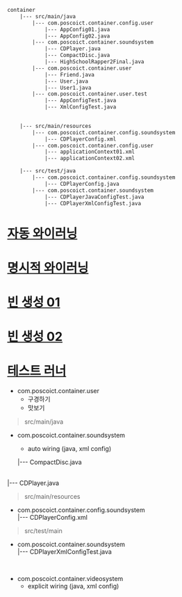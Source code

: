 ```xml
container
	|--- src/main/java
		|--- com.poscoict.container.config.user
			|--- AppConfig01.java
			|--- AppConfig02.java
		|--- com.poscoict.container.soundsystem
			|--- CDPlayer.java
			|--- CompactDisc.java
			|--- HighSchoolRapper2Final.java
		|--- com.poscoict.container.user
			|--- Friend.java
			|--- User.java
			|--- User1.java
		|--- com.poscoict.container.user.test
			|--- AppConfigTest.java
			|--- XmlConfigTest.java

	
	|--- src/main/resources
		|--- com.poscoict.container.config.soundsystem
			|--- CDPlayerConfig.xml
		|--- com.poscoict.container.config.user
			|--- applicationContext01.xml
			|--- applicationContext02.xml

	|--- src/test/java
		|--- com.poscoict.container.config.soundsystem
			|--- CDPlayerConfig.java
		|--- com.poscoict.container.soundsystem
			|--- CDPlayerJavaConfigTest.java
			|--- CDPlayerXmlConfigTest.java
```

# [자동 와이러닝](https://github.com/luster1031/JAVA_Expert_courses_Practice/tree/master/spring-practice/container/md-files/testBeanFactory01.md)
# [명시적 와이러닝](https://github.com/luster1031/JAVA_Expert_courses_Practice/tree/master/spring-practice/container/md-files/testBeanFactory02.md)
# [빈 생성 01](https://github.com/luster1031/JAVA_Expert_courses_Practice/tree/master/spring-practice/container/md-files/testApplicationContext02.md)
# [빈 생성 02](https://github.com/luster1031/JAVA_Expert_courses_Practice/tree/master/spring-practice/container/md-files/AppConfigTest.md)
# [테스트 러너](https://github.com/luster1031/JAVA_Expert_courses_Practice/tree/master/spring-practice/container/md-files/test.md)


+ com.poscoict.container.user
	+ 구경하기
	+ 맛보기

> src/main/java
+ com.poscoict.container.soundsystem
	+ auto wiring (java, xml config)
	
	|--- CompactDisc.java
<br>
	|--- CDPlayer.java


> src/main/resources

+ com.poscoict.container.config.soundsystem<br>
	|--- CDPlayerConfig.xml

> src/test/main<br>
+ com.poscoict.container.soundsystem<br>
|--- CDPlayerXmlConfigTest.java

<br>

+ com.poscoict.container.videosystem 
	+ explicit wiring (java, xml config)

